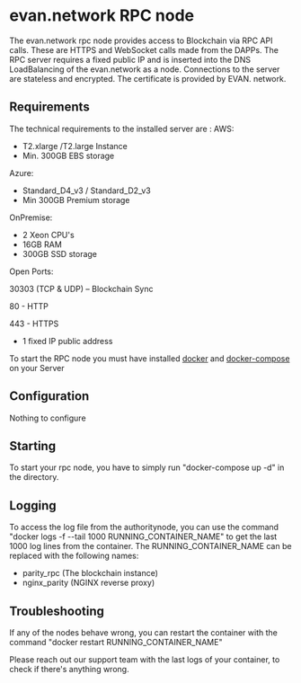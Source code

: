 # evan.network RPC node

The evan.network rpc node provides access to Blockchain via RPC API calls. These are HTTPS and WebSocket calls made from the DAPPs. The RPC server requires a fixed public IP and is inserted into the DNS LoadBalancing of the evan.network as a node. Connections to the server are stateless and encrypted. The certificate is provided by EVAN. network.

## Requirements

The technical requirements to the installed server are :
AWS:
 - T2.xlarge /T2.large Instance
 - Min. 300GB EBS storage

Azure:
 - Standard_D4_v3 / Standard_D2_v3
 - Min 300GB Premium storage

OnPremise:
 - 2 Xeon CPU's
 - 16GB RAM
 - 300GB SSD storage

Open Ports:

30303 (TCP & UDP) – Blockchain Sync

80 - HTTP

443 - HTTPS

- 1 fixed IP public address

To start the RPC node you must have installed [docker](https://www.docker.com/get-docker) and [docker-compose](https://docs.docker.com/compose/install/) on your Server

## Configuration

Nothing to configure

## Starting

To start your rpc node, you have to simply run "docker-compose up -d" in the directory.

## Logging

To access the log file from the authoritynode, you can use the command "docker logs -f --tail 1000 RUNNING_CONTAINER_NAME" to get the last 1000 log lines from the container. The RUNNING_CONTAINER_NAME can be replaced with the following names:

- parity_rpc (The blockchain instance)
- nginx_parity (NGINX reverse proxy)

## Troubleshooting

If any of the nodes behave wrong, you can restart the container with the command "docker restart RUNNING_CONTAINER_NAME"

Please reach out our support team with the last logs of your container, to check if there's anything wrong.
